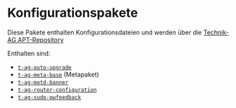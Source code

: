 # Konfigurationspakete

Diese Pakete enthalten Konfigurationsdateien und werden über die [Technik-AG APT-Repository](https://github.com/Technik-AG/apt-repo)

Enthalten sind:
 * [`t-ag-auto-upgrade`](packages/t-ag-auto-upgrade/README.md)
 * [`t-ag-meta-base`](packages/t-ag-meta-base/README.md) (Metapaket)
 * [`t-ag-motd-banner`](packages/t-ag-motd-banner/README.md)
 * [`t-ag-router-configuration`](packages/t-ag-router-configuration/README.md)
 * [`t-ag-sudo-pwfeedback`](packages/t-ag-sudo-pwfeedback/README.md)